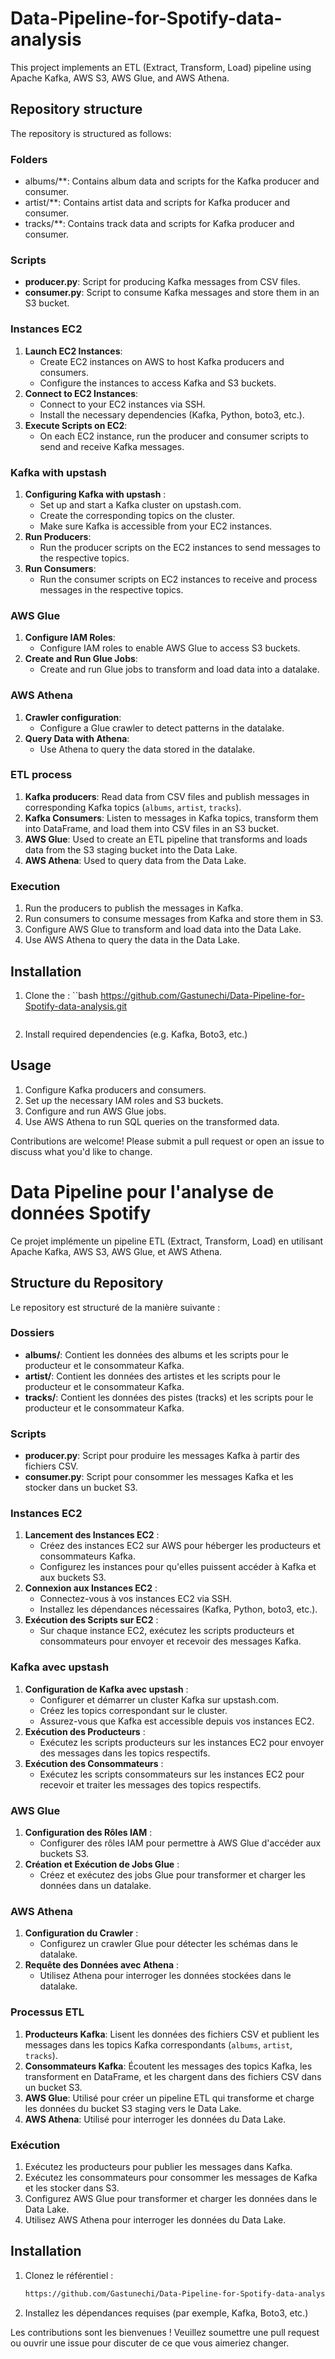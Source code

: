 # Data-Pipeline-for-Spotify-data-analysis

This project implements an ETL (Extract, Transform, Load) pipeline using Apache Kafka, AWS S3, AWS Glue, and AWS Athena.

## Repository structure

The repository is structured as follows:
### Folders
- albums/**: Contains album data and scripts for the Kafka producer and consumer.
- artist/**: Contains artist data and scripts for Kafka producer and consumer.
- tracks/**: Contains track data and scripts for Kafka producer and consumer.


### Scripts
- **producer.py**: Script for producing Kafka messages from CSV files.
- **consumer.py**: Script to consume Kafka messages and store them in an S3 bucket.

### Instances EC2
1. **Launch EC2 Instances**:
   - Create EC2 instances on AWS to host Kafka producers and consumers.
   - Configure the instances to access Kafka and S3 buckets.
2. **Connect to EC2 Instances**:
   - Connect to your EC2 instances via SSH.
   - Install the necessary dependencies (Kafka, Python, boto3, etc.).
3. **Execute Scripts on EC2**:
   - On each EC2 instance, run the producer and consumer scripts to send and receive Kafka messages.

### Kafka with upstash
1. **Configuring Kafka with upstash** :
   - Set up and start a Kafka cluster on upstash.com.
   - Create the corresponding topics on the cluster.
   - Make sure Kafka is accessible from your EC2 instances.
2. **Run Producers**:
   - Run the producer scripts on the EC2 instances to send messages to the respective topics.
3. **Run Consumers**:
   - Run the consumer scripts on EC2 instances to receive and process messages in the respective topics.
     

### AWS Glue
1. **Configure IAM Roles**:
   - Configure IAM roles to enable AWS Glue to access S3 buckets.
2. **Create and Run Glue Jobs**:
   - Create and run Glue jobs to transform and load data into a datalake.

### AWS Athena
1. **Crawler configuration**:
   - Configure a Glue crawler to detect patterns in the datalake.
2. **Query Data with Athena**:
   - Use Athena to query the data stored in the datalake.

### ETL process
1. **Kafka producers**: Read data from CSV files and publish messages in corresponding Kafka topics (`albums`, `artist`, `tracks`).
2. **Kafka Consumers**: Listen to messages in Kafka topics, transform them into DataFrame, and load them into CSV files in an S3 bucket.
3. **AWS Glue**: Used to create an ETL pipeline that transforms and loads data from the S3 staging bucket into the Data Lake.
4. **AWS Athena**: Used to query data from the Data Lake.

### Execution
1. Run the producers to publish the messages in Kafka.
2. Run consumers to consume messages from Kafka and store them in S3.
3. Configure AWS Glue to transform and load data into the Data Lake.
4. Use AWS Athena to query the data in the Data Lake.

## Installation
1. Clone the :
    ``bash
    https://github.com/Gastunechi/Data-Pipeline-for-Spotify-data-analysis.git
    ```
2. Install required dependencies (e.g. Kafka, Boto3, etc.)

## Usage
1. Configure Kafka producers and consumers.
2. Set up the necessary IAM roles and S3 buckets.
3. Configure and run AWS Glue jobs.
4. Use AWS Athena to run SQL queries on the transformed data.

Contributions are welcome! Please submit a pull request or open an issue to discuss what you'd like to change.

# Data Pipeline pour l'analyse de données Spotify

Ce projet implémente un pipeline ETL (Extract, Transform, Load) en utilisant Apache Kafka, AWS S3, AWS Glue, et AWS Athena.

## Structure du Repository

Le repository est structuré de la manière suivante :
### Dossiers
- **albums/**: Contient les données des albums et les scripts pour le producteur et le consommateur Kafka.
- **artist/**: Contient les données des artistes et les scripts pour le producteur et le consommateur Kafka.
- **tracks/**: Contient les données des pistes (tracks) et les scripts pour le producteur et le consommateur Kafka.


### Scripts
- **producer.py**: Script pour produire les messages Kafka à partir des fichiers CSV.
- **consumer.py**: Script pour consommer les messages Kafka et les stocker dans un bucket S3.


### Instances EC2
1. **Lancement des Instances EC2** :
   - Créez des instances EC2 sur AWS pour héberger les producteurs et consommateurs Kafka.
   - Configurez les instances pour qu'elles puissent accéder à Kafka et aux buckets S3.
2. **Connexion aux Instances EC2** :
   - Connectez-vous à vos instances EC2 via SSH.
   - Installez les dépendances nécessaires (Kafka, Python, boto3, etc.).
3. **Exécution des Scripts sur EC2** :
   - Sur chaque instance EC2, exécutez les scripts producteurs et consommateurs pour envoyer et recevoir des messages Kafka.

### Kafka avec upstash
1. **Configuration de Kafka avec upstash** :
   - Configurer et démarrer un cluster Kafka sur upstash.com.
   - Créez les topics correspondant sur le cluster.
   - Assurez-vous que Kafka est accessible depuis vos instances EC2.
2. **Exécution des Producteurs** :
   - Exécutez les scripts producteurs sur les instances EC2 pour envoyer des messages dans les topics respectifs.
3. **Exécution des Consommateurs** :
   - Exécutez les scripts consommateurs sur les instances EC2 pour recevoir et traiter les messages des topics respectifs.
  

### AWS Glue
1. **Configuration des Rôles IAM** :
   - Configurer des rôles IAM pour permettre à AWS Glue d'accéder aux buckets S3.
2. **Création et Exécution de Jobs Glue** :
   - Créez et exécutez des jobs Glue pour transformer et charger les données dans un datalake.
     
### AWS Athena
1. **Configuration du Crawler** :
   - Configurez un crawler Glue pour détecter les schémas dans le datalake.
2. **Requête des Données avec Athena** :
   - Utilisez Athena pour interroger les données stockées dans le datalake.


### Processus ETL
1. **Producteurs Kafka**: Lisent les données des fichiers CSV et publient les messages dans les topics Kafka correspondants (`albums`, `artist`, `tracks`).
2. **Consommateurs Kafka**: Écoutent les messages des topics Kafka, les transforment en DataFrame, et les chargent dans des fichiers CSV dans un bucket S3.
3. **AWS Glue**: Utilisé pour créer un pipeline ETL qui transforme et charge les données du bucket S3 staging vers le Data Lake.
4. **AWS Athena**: Utilisé pour interroger les données du Data Lake.

### Exécution
1. Exécutez les producteurs pour publier les messages dans Kafka.
2. Exécutez les consommateurs pour consommer les messages de Kafka et les stocker dans S3.
3. Configurez AWS Glue pour transformer et charger les données dans le Data Lake.
4. Utilisez AWS Athena pour interroger les données du Data Lake.

## Installation
1. Clonez le référentiel :
    ```bash
    https://github.com/Gastunechi/Data-Pipeline-for-Spotify-data-analysis.git
    ```
2. Installez les dépendances requises (par exemple, Kafka, Boto3, etc.)


Les contributions sont les bienvenues ! Veuillez soumettre une pull request ou ouvrir une issue pour discuter de ce que vous aimeriez changer.


